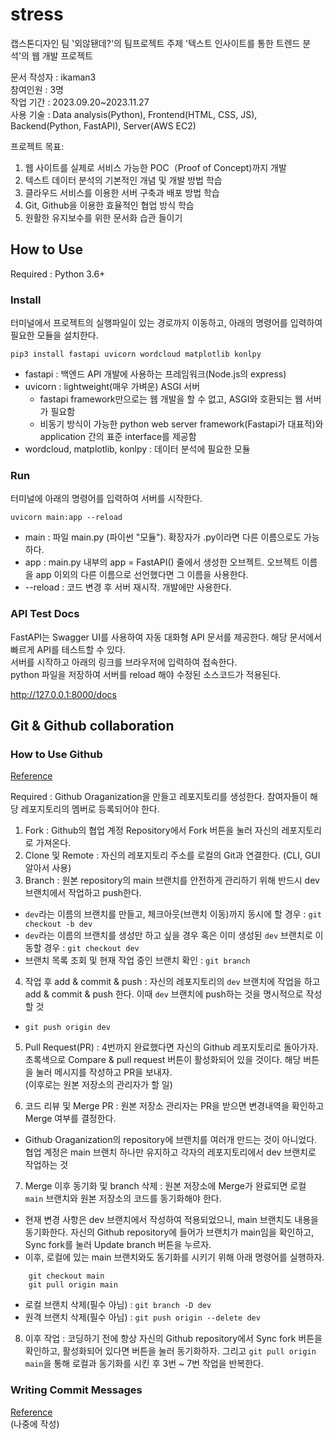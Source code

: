 # stress
캡스톤디자인 팀 '외않됀데?'의 팀프로젝트 주제 '텍스트 인사이트를 통한 트렌드 분석'의 웹 개발 프로젝트

문서 작성자 : ikaman3  
참여인원 : 3명  
작업 기간 : 2023.09.20~2023.11.27  
사용 기술 : Data analysis(Python), Frontend(HTML, CSS, JS), Backend(Python, FastAPI), Server(AWS EC2)  
  
프로젝트 목표:
1. 웹 사이트를 실제로 서비스 가능한 POC（Proof of Concept)까지 개발
2. 텍스트 데이터 분석의 기본적인 개념 및 개발 방법 학습
3. 클라우드 서비스를 이용한 서버 구축과 배포 방법 학습
4. Git, Github을 이용한 효율적인 협업 방식 학습
5. 원활한 유지보수를 위한 문서화 습관 들이기
    
## How to Use
Required : Python 3.6+
  
### Install
터미널에서 프로젝트의 실행파일이 있는 경로까지 이동하고, 아래의 명령어를 입력하여 필요한 모듈을 설치한다.  
```
pip3 install fastapi uvicorn wordcloud matplotlib konlpy
```
- fastapi : 백엔드 API 개발에 사용하는 프레임워크(Node.js의 express)
- uvicorn : lightweight(매우 가벼운) ASGI 서버
    - fastapi framework만으로는 웹 개발을 할 수 없고, ASGI와 호환되는 웹 서버가 필요함
    - 비동기 방식이 가능한 python web server framework(Fastapi가 대표적)와 application 간의 표준 interface를 제공함
- wordcloud, matplotlib, konlpy : 데이터 분석에 필요한 모듈
  
### Run
터미널에 아래의 명령어를 입력하여 서버를 시작한다.
```
uvicorn main:app --reload
```
- main : 파일 main.py (파이썬 "모듈"). 확장자가 .py이라면 다른 이름으로도 가능하다.
- app : main.py 내부의 app = FastAPI() 줄에서 생성한 오브젝트. 오브젝트 이름을 app 이외의 다른 이름으로 선언했다면 그 이름을 사용한다.
- --reload : 코드 변경 후 서버 재시작. 개발에만 사용한다.
  
### API Test Docs
FastAPI는 Swagger UI를 사용하여 자동 대화형 API 문서를 제공한다. 해당 문서에서 빠르게 API를 테스트할 수 있다.  
서버를 시작하고 아래의 링크를 브라우저에 입력하여 접속한다.  
python 파일을 저장하여 서버를 reload 해야 수정된 소스코드가 적용된다.  
  
http://127.0.0.1:8000/docs  
    
## Git & Github collaboration
### How to Use Github
[Reference](https://velog.io/@dongvelop/Github-협업하기-PR부터-merge까지)  
  
Required : Github Oraganization을 만들고 레포지토리를 생성한다. 참여자들이 해당 레포지토리의 멤버로 등록되어야 한다.  

1. Fork : Github의 협업 계정 Repository에서 Fork 버튼을 눌러 자신의 레포지토리로 가져온다.
2. Clone 및 Remote : 자신의 레포지토리 주소를 로컬의 Git과 연결한다. (CLI, GUI 알아서 사용)
3. Branch : 원본 repository의 main 브랜치를 안전하게 관리하기 위해 반드시 dev 브랜치에서 작업하고 push한다. 
  - ```dev```라는 이름의 브랜치를 만들고, 체크아웃(브랜치 이동)까지 동시에 할 경우 : ```git checkout -b dev```
  - ```dev```라는 이름의 브랜치를 생성만 하고 싶을 경우 혹은 이미 생성된 ```dev``` 브랜치로 이동할 경우 : ```git checkout dev```
  - 브랜치 목록 조회 및 현재 작업 중인 브랜치 확인 : ```git branch```
4. 작업 후 add & commit & push : 자신의 레포지토리의 ```dev``` 브랜치에 작업을 하고 add & commit & push 한다. 이때 ```dev``` 브랜치에 push하는 것을 명시적으로 작성할 것
  - ```git push origin dev```
5. Pull Request(PR) : 4번까지 완료했다면 자신의 Github 레포지토리로 돌아가자. 초록색으로 Compare & pull request 버튼이 활성화되어 있을 것이다. 해당 버튼을 눌러 메시지를 작성하고 PR을 보내자.  
(이후로는 원본 저장소의 관리자가 할 일)
  
6. 코드 리뷰 및 Merge PR : 원본 저장소 관리자는 PR을 받으면 변경내역을 확인하고 Merge 여부를 결정한다.
  - Github Oraganization의 repository에 브랜치를 여러개 만드는 것이 아니었다. 협업 계정은 main 브랜치 하나만 유지하고 각자의 레포지토리에서 dev 브랜치로 작업하는 것
7. Merge 이후 동기화 및 branch 삭제 : 원본 저장소에 Merge가 완료되면 로컬 ```main``` 브랜치와 원본 저장소의 코드를 동기화해야 한다.
  - 현재 변경 사항은 dev 브랜치에서 작성하여 적용되었으니, main 브랜치도 내용을 동기화한다. 자신의 Github repository에 들어가 브랜치가 main임을 확인하고, Sync fork를 눌러 Update branch 버튼을 누르자.
  - 이후, 로컬에 있는 main 브랜치와도 동기화를 시키기 위해 아래 명령어를 실행하자.
  ```
      git checkout main
      git pull origin main
  ```
  - 로컬 브랜치 삭제(필수 아님) : ```git branch -D dev```
  - 원격 브랜치 삭제(필수 아님) : ```git push origin --delete dev```
8. 이후 작업 : 코딩하기 전에 항상 자신의 Github repository에서 Sync fork 버튼을 확인하고, 활성화되어 있다면 버튼을 눌러 동기화하자. 그리고 ```git pull origin main```을 통해 로컬과 동기화를 시킨 후 3번 ~ 7번 작업을 반복한다.
  
### Writing Commit Messages
[Reference](https://velog.io/@msung99/Git-Commit-Message-Convension)  
(나중에 작성)  
